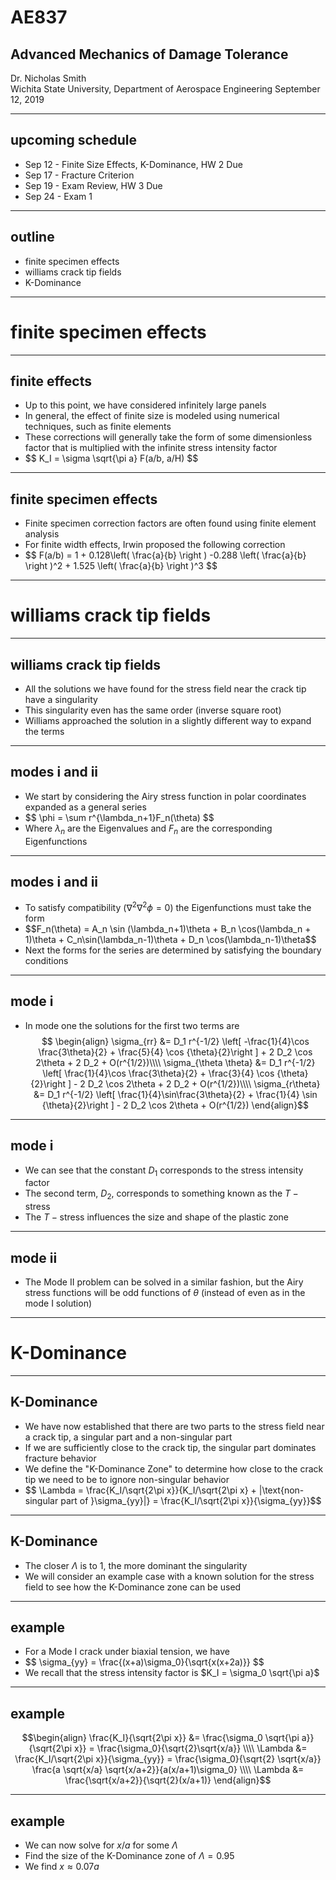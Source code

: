# AE837
## Advanced Mechanics of Damage Tolerance
Dr. Nicholas Smith<br/>
Wichita State University, Department of Aerospace Engineering
September 12, 2019

----
## upcoming schedule

-   Sep 12 - Finite Size Effects, K-Dominance, HW 2 Due
-   Sep 17 - Fracture Criterion 
-   Sep 19 - Exam Review, HW 3 Due
-   Sep 24 - Exam 1

----
## outline

<!-- vim-markdown-toc GFM -->

* finite specimen effects
* williams crack tip fields
* K-Dominance

<!-- vim-markdown-toc -->

---
# finite specimen effects

----
## finite effects

-   Up to this point, we have considered infinitely large panels
-   In general, the effect of finite size is modeled using numerical techniques, such as finite elements
-   These corrections will generally take the form of some dimensionless factor that is multiplied with the infinite stress intensity factor
-   <!-- .element style="list-style-type:none" --> $$ K_I = \sigma \sqrt{\pi a} F(a/b, a/H) $$

----
## finite specimen effects

-   Finite specimen correction factors are often found using finite element analysis
-   For finite width effects, Irwin proposed the following correction
-   <!-- .element style="list-style-type:none" --> $$ F(a/b) = 1 + 0.128\left( \frac{a}{b} \right ) -0.288 \left( \frac{a}{b} \right )^2 + 1.525 \left( \frac{a}{b} \right )^3 $$


---
# williams crack tip fields

----
## williams crack tip fields

-   All the solutions we have found for the stress field near the crack tip have a singularity
-   This singularity even has the same order (inverse square root)
-   Williams approached the solution in a slightly different way to expand the terms

----
## modes i and ii

-   We start by considering the Airy stress function in polar coordinates expanded as a general series
-   <!-- .element style="list-style-type:none" --> $$	\phi = \sum r^{\lambda_n+1}F_n(\theta) $$
-   Where $\lambda_n$ are the Eigenvalues and $F_n$ are the corresponding Eigenfunctions

----
## modes i and ii

-   To satisfy compatibility ($\nabla^2 \nabla^2 \phi = 0$) the Eigenfunctions must take the form
-   <!-- .element style="list-style-type:none" --> $$F_n(\theta) = A_n \sin (\lambda_n+1)\theta + B_n \cos(\lambda_n + 1)\theta + C_n\sin(\lambda_n-1)\theta + D_n \cos(\lambda_n-1)\theta$$
-   Next the forms for the series are determined by satisfying the boundary conditions

----
## mode i

-   In mode one the solutions for the first two terms are
$$ \begin{align}
\sigma_{rr} &= D_1 r^{-1/2} \left[ -\frac{1}{4}\cos \frac{3\theta}{2} + \frac{5}{4} \cos {\theta}{2}\right ] + 2 D_2 \cos 2\theta + 2 D_2 + O(r^{1/2})\\\\
\sigma_{\theta \theta} &= D_1 r^{-1/2} \left[ \frac{1}{4}\cos \frac{3\theta}{2} + \frac{3}{4} \cos {\theta}{2}\right ] - 2 D_2 \cos 2\theta + 2 D_2 + O(r^{1/2})\\\\
\sigma_{r\theta} &= D_1 r^{-1/2} \left[ \frac{1}{4}\sin\frac{3\theta}{2} + \frac{1}{4} \sin {\theta}{2}\right ] - 2 D_2 \cos 2\theta + O(r^{1/2}) \end{align}$$

----
## mode i

-   We can see that the constant $D_1$ corresponds to the stress intensity factor
-   The second term, $D_2$, corresponds to something known as the $T-\text{stress}$
-   The $T-\text{stress}$ influences the size and shape of the plastic zone

----
## mode ii

-   The Mode II problem can be solved in a similar fashion, but the Airy stress functions will be odd functions of $\theta$ (instead of even as in the mode I solution)

---
# K-Dominance

----
## K-Dominance

-   We have now established that there are two parts to the stress field near a crack tip, a singular part and a non-singular part
-   If we are sufficiently close to the crack tip, the singular part dominates fracture behavior
-   We define the "K-Dominance Zone" to determine how close to the crack tip we need to be to ignore non-singular behavior
-   <!-- .element style="list-style-type:none" --> $$ \Lambda = \frac{K_I/\sqrt{2\pi x}}{K_I/\sqrt{2\pi x} + |\text{non-singular part of }\sigma_{yy}|} = \frac{K_I/\sqrt{2\pi x}}{\sigma_{yy}}$$

----
## K-Dominance

-   The closer $\Lambda$ is to 1, the more dominant the singularity
-   We will consider an example case with a known solution for the stress field to see how the K-Dominance zone can be used

----
## example

-   For a Mode I crack under biaxial tension, we have 
-   <!-- .element style="list-style-type:none" --> $$ \sigma_{yy} = \frac{(x+a)\sigma_0}{\sqrt{x(x+2a)}} $$
-   We recall that the stress intensity factor is $K_I = \sigma_0 \sqrt{\pi a}$

----
## example

$$\begin{align}
	\frac{K_I}{\sqrt{2\pi x}} &= \frac{\sigma_0 \sqrt{\pi a}}{\sqrt{2\pi x}} = \frac{\sigma_0}{\sqrt{2}\sqrt{x/a}} \\\\
	\Lambda &= \frac{K_I/\sqrt{2\pi x}}{\sigma_{yy}} = \frac{\sigma_0}{\sqrt{2} \sqrt{x/a}} \frac{a \sqrt{x/a} \sqrt{x/a+2}}{a(x/a+1)\sigma_0} \\\\
	\Lambda &= \frac{\sqrt{x/a+2}}{\sqrt{2}(x/a+1)}
\end{align}$$

----
## example

-   We can now solve for $x/a$ for some $\Lambda$
-   Find the size of the K-Dominance zone of $\Lambda=0.95$
-   We find $x \approx 0.07a$
